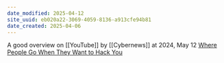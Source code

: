```yaml
---
date_modified: 2025-04-12
site_uuid: eb020a22-3069-4059-8136-a913cfe94b81
date_created: 2025-04-06
---
```


A good overview on [[YouTube]] by [[Cybernews]] at 2024, May 12 [Where People Go When They Want to Hack You](https://youtu.be/TLPHmHPaCiQ?si=pIoLkUxhYTsImwBx)